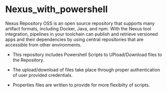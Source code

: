 # Nexus_with_powershell

Nexus Repository OSS is an open source repository that supports many artifact formats, including Docker, Java, and npm.
With the Nexus tool integration, pipelines in your toolchain can publish and retrieve versioned apps and their dependencies 
by using central repositories that are accessible from other environments.

- This repository includes Powershell Scripts to UPload/Download files to the Repository.

- The upload/download of files take place through proper authentication of user provided credentials.

- Properties files are written to provide for more flexibilty of scripts.
